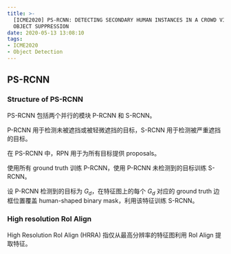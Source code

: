 ```yaml
---
title: >-
  [ICME2020] PS-RCNN: DETECTING SECONDARY HUMAN INSTANCES IN A CROWD VIA PRIMARY
  OBJECT SUPPRESSION
date: 2020-05-13 13:08:10
tags:
- ICME2020
- Object Detection
---
```


## PS-RCNN

###  Structure of PS-RCNN

PS-RCNN 包括两个并行的模块 P-RCNN 和 S-RCNN。

P-RCNN 用于检测未被遮挡或被轻微遮挡的目标，S-RCNN 用于检测被严重遮挡的目标。

在 PS-RCNN 中，RPN 用于为所有目标提供 proposals。

使用所有 ground truth 训练 P-RCNN，使用 P-RCNN 未检测到的目标训练 S-RCNN。

设 P-RCNN 检测到的目标为 $G_d$，在特征图上的每个 $G_d$ 对应的 ground truth 边框位置覆盖 human-shaped binary mask，利用该特征训练 S-RCNN。

### High resolution RoI Align

High Resolution RoI Align (HRRA) 指仅从最高分辨率的特征图利用 RoI Align 提取特征。